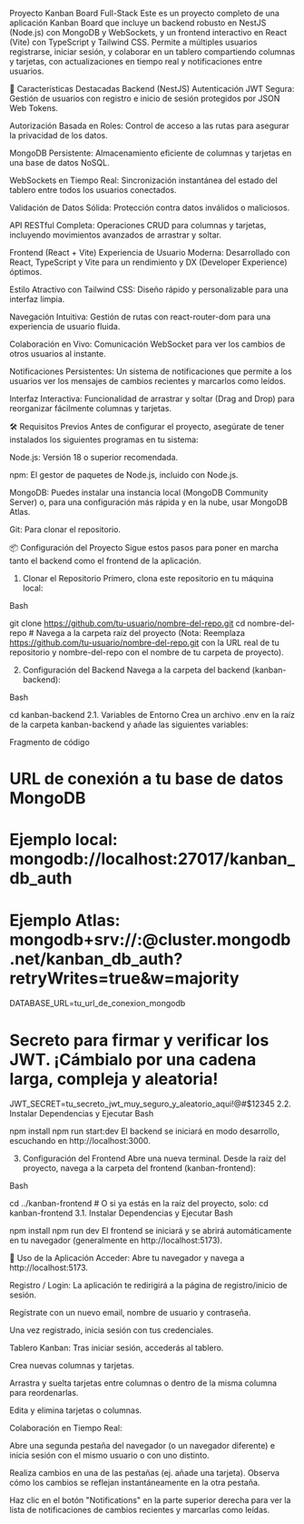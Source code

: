 

Proyecto Kanban Board Full-Stack
Este es un proyecto completo de una aplicación Kanban Board que incluye un backend robusto en NestJS (Node.js) con MongoDB y WebSockets, y un frontend interactivo en React (Vite) con TypeScript y Tailwind CSS. Permite a múltiples usuarios registrarse, iniciar sesión, y colaborar en un tablero compartiendo columnas y tarjetas, con actualizaciones en tiempo real y notificaciones entre usuarios.

🚀 Características Destacadas
Backend (NestJS)
Autenticación JWT Segura: Gestión de usuarios con registro e inicio de sesión protegidos por JSON Web Tokens.

Autorización Basada en Roles: Control de acceso a las rutas para asegurar la privacidad de los datos.

MongoDB Persistente: Almacenamiento eficiente de columnas y tarjetas en una base de datos NoSQL.

WebSockets en Tiempo Real: Sincronización instantánea del estado del tablero entre todos los usuarios conectados.

Validación de Datos Sólida: Protección contra datos inválidos o maliciosos.

API RESTful Completa: Operaciones CRUD para columnas y tarjetas, incluyendo movimientos avanzados de arrastrar y soltar.

Frontend (React + Vite)
Experiencia de Usuario Moderna: Desarrollado con React, TypeScript y Vite para un rendimiento y DX (Developer Experience) óptimos.

Estilo Atractivo con Tailwind CSS: Diseño rápido y personalizable para una interfaz limpia.

Navegación Intuitiva: Gestión de rutas con react-router-dom para una experiencia de usuario fluida.

Colaboración en Vivo: Comunicación WebSocket para ver los cambios de otros usuarios al instante.

Notificaciones Persistentes: Un sistema de notificaciones que permite a los usuarios ver los mensajes de cambios recientes y marcarlos como leídos.

Interfaz Interactiva: Funcionalidad de arrastrar y soltar (Drag and Drop) para reorganizar fácilmente columnas y tarjetas.

🛠️ Requisitos Previos
Antes de configurar el proyecto, asegúrate de tener instalados los siguientes programas en tu sistema:

Node.js: Versión 18 o superior recomendada.

npm: El gestor de paquetes de Node.js, incluido con Node.js.

MongoDB: Puedes instalar una instancia local (MongoDB Community Server) o, para una configuración más rápida y en la nube, usar MongoDB Atlas.

Git: Para clonar el repositorio.

📦 Configuración del Proyecto
Sigue estos pasos para poner en marcha tanto el backend como el frontend de la aplicación.

1. Clonar el Repositorio
Primero, clona este repositorio en tu máquina local:

Bash

git clone https://github.com/tu-usuario/nombre-del-repo.git
cd nombre-del-repo # Navega a la carpeta raíz del proyecto
(Nota: Reemplaza https://github.com/tu-usuario/nombre-del-repo.git con la URL real de tu repositorio y nombre-del-repo con el nombre de tu carpeta de proyecto).

2. Configuración del Backend
Navega a la carpeta del backend (kanban-backend):

Bash

cd kanban-backend
2.1. Variables de Entorno
Crea un archivo .env en la raíz de la carpeta kanban-backend y añade las siguientes variables:

Fragmento de código

# URL de conexión a tu base de datos MongoDB
# Ejemplo local: mongodb://localhost:27017/kanban_db_auth
# Ejemplo Atlas: mongodb+srv://<user>:<password>@cluster.mongodb.net/kanban_db_auth?retryWrites=true&w=majority
DATABASE_URL=tu_url_de_conexion_mongodb

# Secreto para firmar y verificar los JWT. ¡Cámbialo por una cadena larga, compleja y aleatoria!
JWT_SECRET=tu_secreto_jwt_muy_seguro_y_aleatorio_aqui!@#$12345
2.2. Instalar Dependencias y Ejecutar
Bash

npm install
npm run start:dev
El backend se iniciará en modo desarrollo, escuchando en http://localhost:3000.

3. Configuración del Frontend
Abre una nueva terminal. Desde la raíz del proyecto, navega a la carpeta del frontend (kanban-frontend):

Bash

cd ../kanban-frontend # O si ya estás en la raíz del proyecto, solo: cd kanban-frontend
3.1. Instalar Dependencias y Ejecutar
Bash

npm install
npm run dev
El frontend se iniciará y se abrirá automáticamente en tu navegador (generalmente en http://localhost:5173).

🚀 Uso de la Aplicación
Acceder: Abre tu navegador y navega a http://localhost:5173.

Registro / Login: La aplicación te redirigirá a la página de registro/inicio de sesión.

Regístrate con un nuevo email, nombre de usuario y contraseña.

Una vez registrado, inicia sesión con tus credenciales.

Tablero Kanban: Tras iniciar sesión, accederás al tablero.

Crea nuevas columnas y tarjetas.

Arrastra y suelta tarjetas entre columnas o dentro de la misma columna para reordenarlas.

Edita y elimina tarjetas o columnas.

Colaboración en Tiempo Real:

Abre una segunda pestaña del navegador (o un navegador diferente) e inicia sesión con el mismo usuario o con uno distinto.

Realiza cambios en una de las pestañas (ej. añade una tarjeta). Observa cómo los cambios se reflejan instantáneamente en la otra pestaña.

Haz clic en el botón "Notifications" en la parte superior derecha para ver la lista de notificaciones de cambios recientes y marcarlas como leídas.


